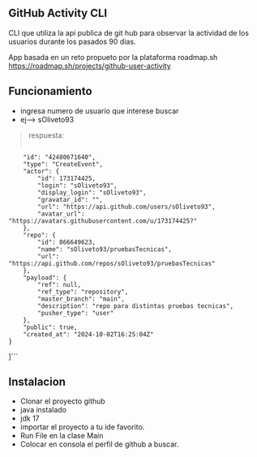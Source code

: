 ## GitHub Activity CLI
CLI que utiliza la api publica de git hub para observar la actividad de los usuarios durante los pasados 90 dias.

App basada en un reto propueto por la plataforma roadmap.sh
https://roadmap.sh/projects/github-user-activity


## Funcionamiento

- ingresa numero de usuario que interese buscar
- ej--> sOliveto93



> respuesta:
> ``` [{
        "id": "42480671640",
        "type": "CreateEvent",
        "actor": {
            "id": 173174425,
            "login": "sOliveto93",
            "display_login": "sOliveto93",
            "gravatar_id": "",
            "url": "https://api.github.com/users/sOliveto93",
            "avatar_url": "https://avatars.githubusercontent.com/u/173174425?"
        },
        "repo": {
            "id": 866649623,
            "name": "sOliveto93/pruebasTecnicas",
            "url": "https://api.github.com/repos/sOliveto93/pruebasTecnicas"
        },
        "payload": {
            "ref": null,
            "ref_type": "repository",
            "master_branch": "main",
            "description": "repo para distintas pruebas tecnicas",
            "pusher_type": "user"
        },
        "public": true,
        "created_at": "2024-10-02T16:25:04Z"
    }
]```

## Instalacion 

- Clonar el proyecto github
- java instalado
- jdk 17
- importar el proyecto a tu ide favorito.
- Run File en la clase Main
- Colocar en consola el perfil de github a buscar.


